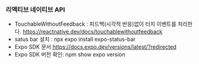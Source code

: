 ### 리액티브 네이티브 API

- TouchableWithoutFeedback : 피드백(시각적 반응)없이 터치 이벤트를 처리한다. https://reactnative.dev/docs/touchablewithoutfeedback
- satus bar 설치 : npx expo install expo-status-bar
- Expo SDK 문서 https://docs.expo.dev/versions/latest/?redirected
- Expo SDK 버전 확인:  npm show expo version
